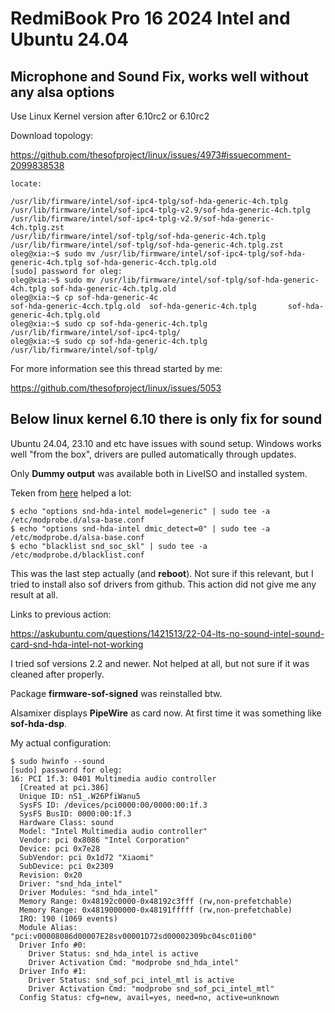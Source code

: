 # RedmiBook Pro 16 2024 Intel and Ubuntu 24.04


## Microphone and Sound Fix, works well without any alsa options

Use Linux Kernel version after 6.10rc2 or 6.10rc2

Download topology:

https://github.com/thesofproject/linux/issues/4973#issuecomment-2099838538

```
locate:

/usr/lib/firmware/intel/sof-ipc4-tplg/sof-hda-generic-4ch.tplg
/usr/lib/firmware/intel/sof-ipc4-tplg-v2.9/sof-hda-generic-4ch.tplg
/usr/lib/firmware/intel/sof-ipc4-tplg-v2.9/sof-hda-generic-4ch.tplg.zst
/usr/lib/firmware/intel/sof-tplg/sof-hda-generic-4ch.tplg
/usr/lib/firmware/intel/sof-tplg/sof-hda-generic-4ch.tplg.zst
oleg@xia:~$ sudo mv /usr/lib/firmware/intel/sof-ipc4-tplg/sof-hda-generic-4ch.tplg sof-hda-generic-4cch.tplg.old
[sudo] password for oleg: 
oleg@xia:~$ sudo mv /usr/lib/firmware/intel/sof-tplg/sof-hda-generic-4ch.tplg sof-hda-generic-4ch.tplg.old
oleg@xia:~$ cp sof-hda-generic-4c
sof-hda-generic-4cch.tplg.old  sof-hda-generic-4ch.tplg       sof-hda-generic-4ch.tplg.old   
oleg@xia:~$ sudo cp sof-hda-generic-4ch.tplg /usr/lib/firmware/intel/sof-ipc4-tplg/
oleg@xia:~$ sudo cp sof-hda-generic-4ch.tplg /usr/lib/firmware/intel/sof-tplg/ 
```

For more information see this thread started by me:

https://github.com/thesofproject/linux/issues/5053


## Below linux kernel 6.10 there is only fix for sound

Ubuntu 24.04, 23.10 and etc have issues with sound setup. Windows works well "from the box", 
drivers are pulled automatically through updates.

Only **Dummy output** was available both in LiveISO and installed system.

Teken from [here](https://aaroalhainen.medium.com/how-i-fixed-my-ubuntu-20-04-no-audio-dummy-output-issue-eaa525838e0d) helped a lot:

```
$ echo "options snd-hda-intel model=generic" | sudo tee -a /etc/modprobe.d/alsa-base.conf
$ echo "options snd-hda-intel dmic_detect=0" | sudo tee -a /etc/modprobe.d/alsa-base.conf
$ echo "blacklist snd_soc_skl" | sudo tee -a /etc/modprobe.d/blacklist.conf
```

This was the last step actually (and **reboot**). Not sure if this relevant, but I tried to install also
sof drivers from github. This action did not give me any result at all. 

Links to previous action:

https://askubuntu.com/questions/1421513/22-04-lts-no-sound-intel-sound-card-snd-hda-intel-not-working

I tried sof versions 2.2 and newer. Not helped at all, but not sure if it was cleaned after properly.

Package **firmware-sof-signed** was reinstalled btw. 


Alsamixer displays **PipeWire** as card now. At first time it was something like **sof-hda-dsp**.

My actual configuration:

```
$ sudo hwinfo --sound
[sudo] password for oleg: 
16: PCI 1f.3: 0401 Multimedia audio controller                  
  [Created at pci.386]
  Unique ID: nS1_.W26PfiWanu5
  SysFS ID: /devices/pci0000:00/0000:00:1f.3
  SysFS BusID: 0000:00:1f.3
  Hardware Class: sound
  Model: "Intel Multimedia audio controller"
  Vendor: pci 0x8086 "Intel Corporation"
  Device: pci 0x7e28 
  SubVendor: pci 0x1d72 "Xiaomi"
  SubDevice: pci 0x2309 
  Revision: 0x20
  Driver: "snd_hda_intel"
  Driver Modules: "snd_hda_intel"
  Memory Range: 0x48192c0000-0x48192c3fff (rw,non-prefetchable)
  Memory Range: 0x4819000000-0x48191fffff (rw,non-prefetchable)
  IRQ: 190 (1069 events)
  Module Alias: "pci:v00008086d00007E28sv00001D72sd00002309bc04sc01i00"
  Driver Info #0:
    Driver Status: snd_hda_intel is active
    Driver Activation Cmd: "modprobe snd_hda_intel"
  Driver Info #1:
    Driver Status: snd_sof_pci_intel_mtl is active
    Driver Activation Cmd: "modprobe snd_sof_pci_intel_mtl"
  Config Status: cfg=new, avail=yes, need=no, active=unknown

```


